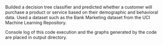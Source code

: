 Builded a decision tree classifier and predicted whether a customer will purchase a product or service based on their demographic and behavioral data. Used a dataset such as the Bank Marketing dataset from the UCI Machine Learning Repository.

Console log of this code execution and the graphs generated by the code are placed in output directory.
